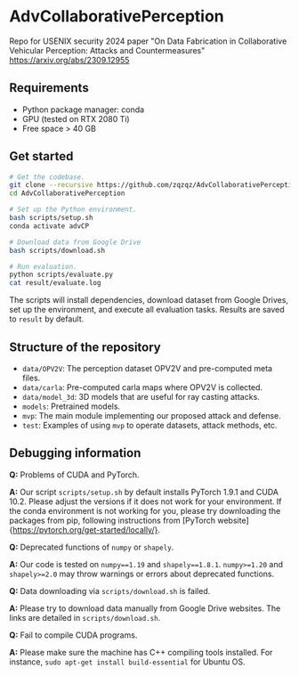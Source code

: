 # AdvCollaborativePerception
Repo for USENIX security 2024 paper "On Data Fabrication in Collaborative Vehicular Perception: Attacks and Countermeasures" https://arxiv.org/abs/2309.12955

## Requirements
- Python package manager: conda
- GPU (tested on RTX 2080 Ti)
- Free space > 40 GB 

## Get started

```bash
# Get the codebase.
git clone --recursive https://github.com/zqzqz/AdvCollaborativePerception.git
cd AdvCollaborativePerception

# Set up the Python environment.
bash scripts/setup.sh
conda activate advCP

# Download data from Google Drive
bash scripts/download.sh

# Run evaluation.
python scripts/evaluate.py
cat result/evaluate.log
```

The scripts will install dependencies, download dataset from Google Drives, set up the environment, and execute all evaluation tasks. Results are saved to `result` by default.

## Structure of the repository

- `data/OPV2V`: The perception dataset OPV2V and pre-computed meta files.
- `data/carla`: Pre-computed carla maps where OPV2V is collected.
- `data/model_3d`: 3D models that are useful for ray casting attacks.
- `models`: Pretrained models.
- `mvp`: The main module implementing our proposed attack and defense.
- `test`: Examples of using `mvp` to operate datasets, attack methods, etc.

## Debugging information

**Q:** Problems of CUDA and PyTorch.

**A:** Our script `scripts/setup.sh` by default installs PyTorch 1.9.1 and CUDA 10.2. Please adjust the versions if it does not work for your environment. If the conda environment is not working for you, please try downloading the packages from pip, following instructions from [PyTorch website]{https://pytorch.org/get-started/locally/}.

**Q:** Deprecated functions of `numpy` or `shapely`.

**A:** Our code is tested on `numpy==1.19` and `shapely==1.8.1`. `numpy>=1.20` and `shapely>=2.0` may throw warnings or errors about deprecated functions.

**Q:** Data downloading via `scripts/download.sh` is failed.

**A:** Please try to download data manually from Google Drive websites. The links are detailed in `scripts/download.sh`.

**Q:** Fail to compile CUDA programs.

**A:** Please make sure the machine has C++ compiling tools installed. For instance, `sudo apt-get install build-essential` for Ubuntu OS.
